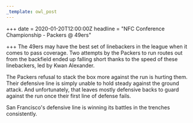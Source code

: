 ```yaml
---
_template: owl_post
---
```


+++
date = 2020-01-20T12:00:00Z
headline = "NFC Conference Championship - Packers @ 49ers"

+++
The 49ers may have the best set of linebackers in the league when it comes to pass coverage. Two attempts by the Packers to run routes out from the backfield ended up falling short thanks to the speed of these linebackers, led by Kwan Alexander.

The Packers refusal to stack the box more against the run is hurting them. Their defensive line is simply unable to hold steady against the ground attack. And unfortunately, that leaves mostly defensive backs to guard against the run once their first line of defense fails.

San Francisco's defensive line is winning its battles in the trenches consistently. 
